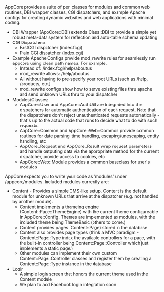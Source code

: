 AppCore provides a suite of perl classes for modules and common web routines, DBI wrapper classes, CGI dispatchers, and example Apache configs for creating dynamic websites and web applications with minimal coding.

  * DBI Wrapper (AppCore::DBI) extends Class::DBI to provide a simple yet robust meta-data  system for reflection and auto-table schema updating
  * CGI Dispatchers
    * FastCGI dispatcher (index.fcgi)
    * Plain CGI dispatcher (index.cgi)
  * Example Apache Configs provide mod\_rewrite rules for seamlessly run appcore using clean path names. For example:
    * Instead of: /index.fcgi/help/aboutus
    * mod\_rewrite allows: /help/aboutus
    * All without having to pre-specify your root URLs (such as /help, /products, etc.)
    * mod\_rewrite configs show how to serve existing files thru apache and send unknown URLs thru to your dispatcher
  * Modules/Classes:
    * AppCore::User and AppCore::AuthUtil are integrated into the dispatchers for automatic authentication of each request. Note that the dispatchers don't reject unauthenticated requests automatically - that's up to the actual code that runs to decide what to do with such requests.
    * AppCore::Common and AppCore::Web::Common provide common routines for date parsing, time handling, escaping/unescaping, entity handling, etc
    * AppCore::Request and AppCore::Result wrap request parameters and handle outputing data via the appropriate method for the current dispatcher, provide access to cookies, etc
    * AppCore::Web::Module provides a common baseclass for user's modules

AppCore expects you to write your code as 'modules' under /appcore/modules. Included modules currently are:
  * Content - Provides a simple CMS-like setup. Content is the default module for unknown URLs that arrive at the dispatcher (e.g. not handled by another module).
    * Content implements a themeing engine (Content::Page::ThemeEngine) with the current theme configureable in AppCore::Config. Themes are implemented as modules, with the included theme being ThemeBasic (others to come.)
    * Content provides pages (Content::Page) stored in the database
    * Content also provides page types (think a MVC paradigm - Content::Page::Type index the available controllers for a page, with the built-in controller being Content::Page::Controller which just implements a static page.)
    * Other modules can implement their own custom Content::Page::Controller classes and register them by creating a Content::Page::Type instance in the database
  * Login
    * A simple login screen that honors the current theme used in the Content module
    * We plan to add Facebook login integration soon


